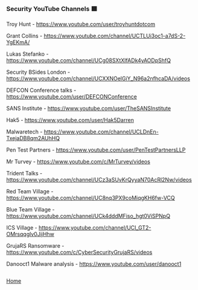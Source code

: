 ### Security YouTube Channels 🟥

Troy Hunt - https://www.youtube.com/user/troyhuntdotcom

Grant Collins - https://www.youtube.com/channel/UCTLUi3oc1-a7dS-2-YgEKmA/

Lukas Stefanko - https://www.youtube.com/channel/UCg08SXtXlfADk4yAODpShfQ

Security BSides London - https://www.youtube.com/channel/UCXXNOelGiY_N96a2nfhcaDA/videos

DEFCON Conference talks - https://www.youtube.com/user/DEFCONConference

SANS Institute - https://www.youtube.com/user/TheSANSInstitute

Hak5 - https://www.youtube.com/user/Hak5Darren

Malwaretech - https://www.youtube.com/channel/UCLDnEn-TxejaDB8qm2AUhHQ

Pen Test Partners - https://www.youtube.com/user/PenTestPartnersLLP

Mr Turvey - https://www.youtube.com/c/MrTurvey/videos

Trident Talks - https://www.youtube.com/channel/UCz3aSUvKrQyyaN70AcRl2Nw/videos

Red Team Village - https://www.youtube.com/channel/UC8nq3PX9coMiqgKH6fw-VCQ

Blue Team Village - https://www.youtube.com/channel/UCk4dddMFiso_hgt0ViSPNpQ

ICS Village - https://www.youtube.com/channel/UCI_GT2-OMrsqqglv0JijHhw

GrujaRS Ransomware - https://www.youtube.com/c/CyberSecurityGrujaRS/videos

Danooct1 Malware analysis - https://www.youtube.com/user/danooct1

```

```
[Home](https://github.com/WilliamThomas-sec/Opensource-tools/)
